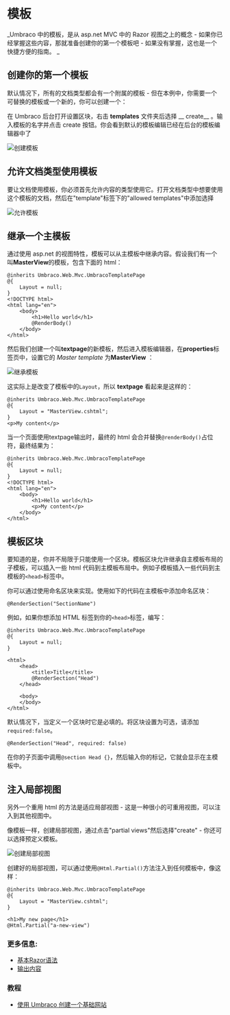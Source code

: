 # 模板

_Umbraco 中的模板，是从 asp.net MVC 中的 Razor 视图之上的概念 - 如果你已经掌握这些内容，那就准备创建你的第一个模板吧 - 如果没有掌握，这也是一个快捷方便的指南。 _


## 创建你的第一个模板
默认情况下，所有的文档类型都会有一个附属的模板 - 但在本例中，你需要一个可替换的模板或一个新的，你可以创建一个：

在 Umbraco 后台打开设置区块，右击 **templates** 文件夹后选择 __ create__ 。输入模板的名字并点击 create 按钮。你会看到默认的模板编辑已经在后台的模板编辑器中了

![创建模板](images/create-template.png)


## 允许文档类型使用模板
要让文档使用模板，你必须首先允许内容的类型使用它。打开文档类型中想要使用这个模板的文档，然后在"template"标签下的"allowed templates"中添加选择

![允许模板](images/allow-template.png)


## 继承一个主模板
通过使用 asp.net 的视图特性，模板可以从主模板中继承内容。假设我们有一个叫**MasterView**的模板，包含下面的 html：

	@inherits Umbraco.Web.Mvc.UmbracoTemplatePage
	@{
		Layout = null;
	}
	<!DOCTYPE html>
	<html lang="en">
		<body>
			<h1>Hello world</h1>
			@RenderBody()
		</body>
	</html>

然后我们创建一个叫**textpage**的新模板，然后进入模板编辑器，在**properties**标签页中，设置它的 *Master template* 为**MasterView** ：

![继承模板](images/inherit-template.png)

这实际上是改变了模板中的`Layout`，所以 **textpage** 看起来是这样的：

	@inherits Umbraco.Web.Mvc.UmbracoTemplatePage
	@{
		Layout = "MasterView.cshtml";
	}
	<p>My content</p>

当一个页面使用textpage输出时，最终的 html 会合并替换`@renderBody()`占位符，最终结果为：

	@inherits Umbraco.Web.Mvc.UmbracoTemplatePage
	@{
		Layout = null;
	}
	<!DOCTYPE html>
	<html lang="en">
		<body>
			<h1>Hello world</h1>
			<p>My content</p>
		</body>
	</html>

## 模板区块
要知道的是，你并不局限于只能使用一个区块。模板区块允许继承自主模板布局的子模板，可以插入一些 html 代码到主模板布局中。例如子模板插入一些代码到主模板的`<head>`标签中。

你可以通过使用命名区块来实现。使用如下的代码在主模板中添加命名区块：

	@RenderSection("SectionName")

例如，如果你想添加 HTML 标签到你的`<head>`标签，编写：

	@inherits Umbraco.Web.Mvc.UmbracoTemplatePage
	@{
		Layout = null;
	}
	
	<html>
		<head>
			<title>Title</title>
			@RenderSection("Head")
		</head>
		
		<body>
		</body>
	</html>

默认情况下，当定义一个区块时它是必填的。将区块设置为可选，请添加`required:false`。

	@RenderSection("Head", required: false)

在你的子页面中调用`@section Head {}`，然后输入你的标记，它就会显示在主模板中。


## 注入局部视图
另外一个重用 html 的方法是适应局部视图 - 这是一种很小的可重用视图，可以注入到其他视图中。

像模板一样，创建局部视图，通过点击"partial views"然后选择"create" - 你还可以选择预定义模板。

![创建局部视图](images/create-partial.png)

创建好的局部视图，可以通过使用`@Html.Partial()`方法注入到任何模板中，像这样：

	@inherits Umbraco.Web.Mvc.UmbracoTemplatePage
	@{
		Layout = "MasterView.cshtml";
	}
	
	<h1>My new page</h1>
	@Html.Partial("a-new-view")

### 更多信息:

- [基本Razor语法](basic-razor-syntax.md)
- [输出内容](../Rendering-Content/)

### 教程
- [使用 Umbraco 创建一个基础网站](../../../Tutorials/Creating-Basic-Site/)

